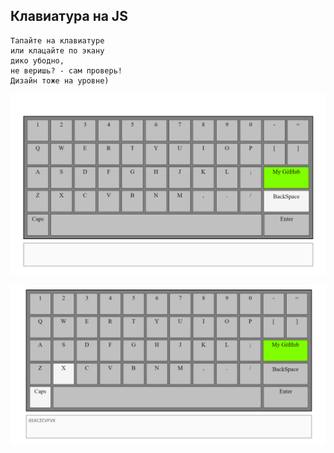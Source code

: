 ## Клавиатура на JS 




    Тапайте на клавиатуре 
    или клацайте по экану
    дико убодно, 
    не веришь? - сам проверь!
    Дизайн тоже на уровне)



![Визуалочка](images/%D0%A1%D0%BD%D0%B8%D0%BC%D0%BE%D0%BA%20%D1%8D%D0%BA%D1%80%D0%B0%D0%BD%D0%B0%20(131).png)

![Визуал при клике](images/%D0%A1%D0%BD%D0%B8%D0%BC%D0%BE%D0%BA%20%D1%8D%D0%BA%D1%80%D0%B0%D0%BD%D0%B0%20(132).png)

